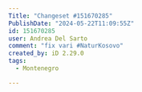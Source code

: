 ```yaml
---
Title: "Changeset #151670285"
PublishDate: "2024-05-22T11:09:55Z"
id: 151670285
user: Andrea Del Sarto
comment: "fix vari #NaturKosovo"
created_by: iD 2.29.0
tags:
  - Montenegro

---
```

